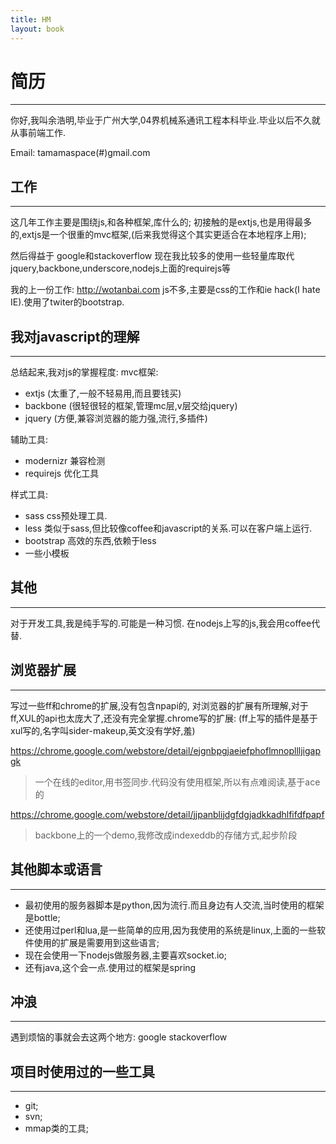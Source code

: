 ```yaml
---
title: HM 
layout: book 
---
```


简历
===
***
你好,我叫余浩明,毕业于广州大学,04界机械系通讯工程本科毕业.毕业以后不久就从事前端工作.

Email: tamamaspace(#)gmail.com

工作
---
***
这几年工作主要是围绕js,和各种框架,库什么的;
初接触的是extjs,也是用得最多的,extjs是一个很重的mvc框架,(后来我觉得这个其实更适合在本地程序上用);

然后得益于 google和stackoverflow
现在我比较多的使用一些轻量库取代
jquery,backbone,underscore,nodejs上面的requirejs等

我的上一份工作:
http://wotanbai.com
js不多,主要是css的工作和ie hack(I hate IE).使用了twiter的bootstrap.

我对javascript的理解
---
***
总结起来,我对js的掌握程度:
mvc框架:

* extjs (太重了,一般不轻易用,而且要钱买)
* backbone (很轻很轻的框架,管理mc层,v层交给jquery)
* jquery (方便,兼容浏览器的能力强,流行,多插件)

辅助工具:

* modernizr 兼容检测
* requirejs 优化工具

样式工具:

* sass css预处理工具.
* less 类似于sass,但比较像coffee和javascript的关系.可以在客户端上运行.
* bootstrap 高效的东西,依赖于less
* 一些小模板

其他
---
***
对于开发工具,我是纯手写的.可能是一种习惯.
在nodejs上写的js,我会用coffee代替.

浏览器扩展
---
***
写过一些ff和chrome的扩展,没有包含npapi的,
对浏览器的扩展有所理解,对于ff,XUL的api也太庞大了,还没有完全掌握.chrome写的扩展:
(ff上写的插件是基于xul写的,名字叫sider-makeup,英文没有学好,羞)

https://chrome.google.com/webstore/detail/ejgnbpgjaeiefphoflmnopllljigapgk
> 一个在线的editor,用书签同步.代码没有使用框架,所以有点难阅读,基于ace的

https://chrome.google.com/webstore/detail/jjpanblijdgfdgjadkkadhlfifdfpapf
> backbone上的一个demo,我修改成indexeddb的存储方式,起步阶段

其他脚本或语言
---
***
* 最初使用的服务器脚本是python,因为流行.而且身边有人交流,当时使用的框架是bottle;
* 还使用过perl和lua,是一些简单的应用,因为我使用的系统是linux,上面的一些软件使用的扩展是需要用到这些语言;
* 现在会使用一下nodejs做服务器,主要喜欢socket.io;
* 还有java,这个会一点.使用过的框架是spring

冲浪
---
***
遇到烦恼的事就会去这两个地方:
google
stackoverflow

项目时使用过的一些工具
---
***
* git;
* svn;
* mmap类的工具;
